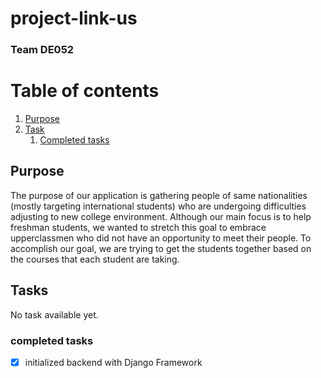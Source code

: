 # project-link-us
### Team DE052 

# Table of contents
1. [Purpose](#purpose)
2. [Task](#task)
    1. [Completed tasks](#ctask)

## Purpose <a name="purpose"></a>
The purpose of our application is gathering people of same nationalities (mostly targeting international students) who are undergoing difficulties adjusting to new college environment. Although our main focus is to help freshman students, we wanted to stretch this goal to embrace upperclassmen who did not have an opportunity to meet their people. To accomplish our goal, we are trying to get the students together based on the courses that each student are taking.

## Tasks <a name="task"></a>
No task available yet.
### completed tasks <a name="ctask"></a>
- [x] initialized backend with Django Framework